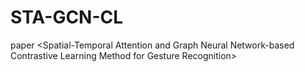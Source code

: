 # STA-GCN-CL
paper &lt;Spatial-Temporal Attention and Graph Neural Network-based Contrastive Learning Method for Gesture Recognition>
